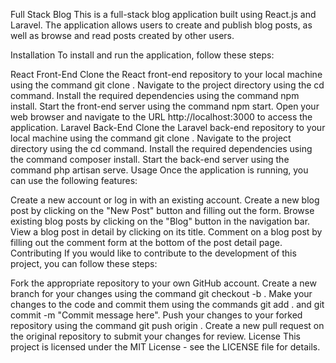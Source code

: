 Full Stack Blog
This is a full-stack blog application built using React.js and Laravel. The application allows users to create and publish blog posts, as well as browse and read posts created by other users.

Installation
To install and run the application, follow these steps:

React Front-End
Clone the React front-end repository to your local machine using the command git clone <repository-url>.
Navigate to the project directory using the cd command.
Install the required dependencies using the command npm install.
Start the front-end server using the command npm start.
Open your web browser and navigate to the URL http://localhost:3000 to access the application.
Laravel Back-End
Clone the Laravel back-end repository to your local machine using the command git clone <repository-url>.
Navigate to the project directory using the cd command.
Install the required dependencies using the command composer install.
Start the back-end server using the command php artisan serve.
Usage
Once the application is running, you can use the following features:

Create a new account or log in with an existing account.
Create a new blog post by clicking on the "New Post" button and filling out the form.
Browse existing blog posts by clicking on the "Blog" button in the navigation bar.
View a blog post in detail by clicking on its title.
Comment on a blog post by filling out the comment form at the bottom of the post detail page.
Contributing
If you would like to contribute to the development of this project, you can follow these steps:

Fork the appropriate repository to your own GitHub account.
Create a new branch for your changes using the command git checkout -b <branch-name>.
Make your changes to the code and commit them using the commands git add . and git commit -m "Commit message here".
Push your changes to your forked repository using the command git push origin <branch-name>.
Create a new pull request on the original repository to submit your changes for review.
License
This project is licensed under the MIT License - see the LICENSE file for details.
